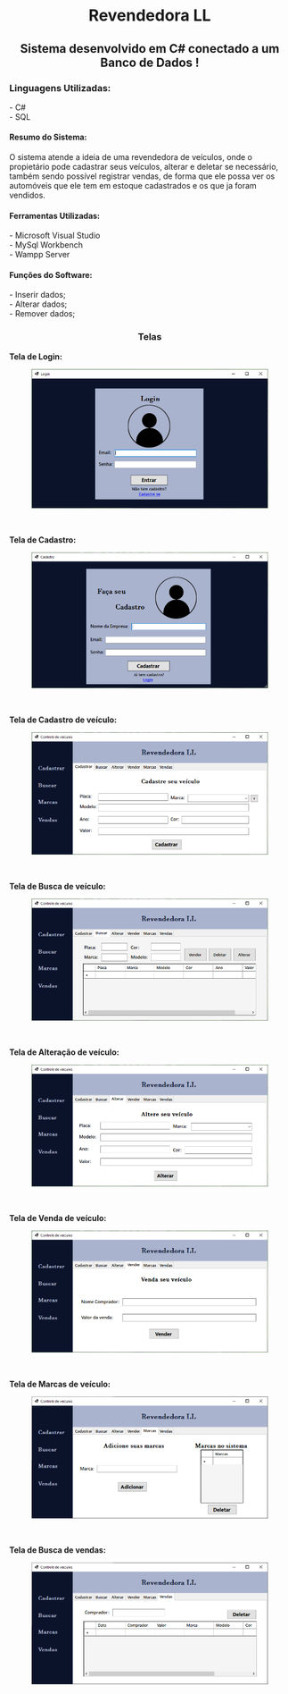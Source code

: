 <h1 align="center">Revendedora LL</h1>
<h2 align='center'>Sistema desenvolvido em C# conectado a um Banco de Dados !</h2>

<h3>Linguagens Utilizadas:</h3>
- C#
</br>
- SQL
</br>

<h4>Resumo do Sistema:</h4>
O sistema atende a ideia de uma revendedora de veículos, onde o propietário pode cadastrar seus veículos, alterar e deletar se necessário, também sendo possível registrar vendas, de forma que ele possa ver os automóveis que ele tem em estoque cadastrados e os que ja foram vendidos.

<h4>Ferramentas Utilizadas:</h4>
- Microsoft Visual Studio
</br>
- MySql Workbench
</br>
- Wampp Server
</br>

<h4>Funções do Software:</h4>
- Inserir dados;
</br
- Listar dados;
</br>
- Alterar dados;
</br>
- Remover dados;
</br>

<h3 align='center'>Telas</h3>

<b><p padding-top = 50px>Tela de Login:</p></b>
<figure>
  <img src="Revendedora/Prints/Login.PNG" alt="Login">
</figure>
</br>


<b><p padding-top = 50px>Tela de Cadastro:</p></b>
<figure>
  <img src="Revendedora/Prints/Cadastro.PNG" alt="Cadastro">
</figure>
</br>


<b><p padding-top = 50px>Tela de Cadastro de veículo:</p></b>
<figure>
  <img src="Revendedora/Prints/Cadastra_veiculo.PNG" alt="CadastraVeiculo">
</figure>
</br>

<b><p padding-top = 50px>Tela de Busca de veículo:</p></b>
<figure>
  <img src="Revendedora/Prints/Busca_veiculo.PNG" alt="BuscaVeiculo">
</figure>
</br>

<b><p padding-top = 50px>Tela de Alteração de veículo:</p></b>
<figure>
  <img src="Revendedora/Prints/Altera_veiculo.PNG" alt="AlteraVeiculo">
</figure>
</br>

<b><p padding-top = 50px>Tela de Venda de veículo:</p></b>
<figure>
  <img src="Revendedora/Prints/Vende_veiculo.PNG" alt="VendeVeiculo">
</figure>
</br>

<b><p padding-top = 50px>Tela de Marcas de veículo:</p></b>
<figure>
  <img src="Revendedora/Prints/Add-Del_marca.PNG" alt="MarcaVeiculo">
</figure>
</br>

<b><p padding-top = 50px>Tela de Busca de vendas:</p></b>
<figure>
  <img src="Revendedora/Prints/Busca_vendas.PNG" alt="BuscaVendas">
</figure>

